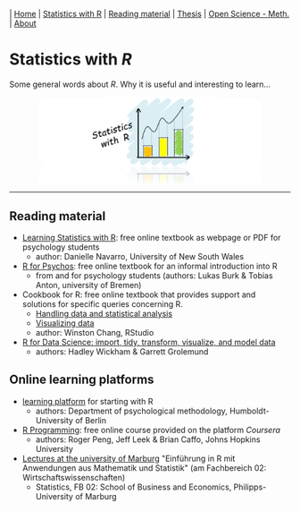 | [Home](https://psych-methods.github.io/index) | [Statistics with R](https://psych-methods.github.io/R_reading_material) | [Reading material](https://psych-methods.github.io/reading_material) | [Thesis](https://psych-methods.github.io/thesis) | [Open Science - Meth.](https://psych-methods.github.io/OS_prereg_repl) | [About](https://psych-methods.github.io/about)

# Statistics with *R*

Some general words about *R*. Why it is useful and interesting to learn...

<p align = "center">
<img align="center" src="https://raw.githubusercontent.com/psych-methods/psych-methods.github.io/master/graphics/graphic_statistics_R.png" width="400" />
</p>

---

## Reading material

  + [Learning Statistics with R](https://learningstatisticswithr.com/): free online textbook as webpage or PDF for psychology students
      + author: Danielle Navarro, University of New South Wales
  + [R for Psychos](https://r-intro.tadaa-data.de/book/): free online textbook for an informal introduction into R 
    + from and for psychology students (authors: Lukas Burk & Tobias Anton, university of Bremen)
  + Cookbook for R: free online textbook that provides support and solutions for specific queries concerning R.  
    + [Handling data and statistical analysis](http://www.cookbook-r.com/)
    + [Visualizing data](https://r-graphics.org/)
    + author: Winston Chang, RStudio
  + [R for Data Science: import, tidy, transform, visualize, and model data](https://r4ds.had.co.nz/)
    + authors: Hadley Wickham & Garrett Grolemund

## Online learning platforms

  + [learning platform](http://methods-berlin.com/de/r-lernplattform/) for starting with R 
      + authors: Department of psychological methodology, Humboldt-University of Berlin
  + [R Programming](https://www.coursera.org/learn/r-programming): free online course provided on the platform *Coursera*
      + authors: Roger Peng, Jeff Leek & Brian Caffo, Johns Hopkins University
  + [Lectures at the university of Marburg](https://www.uni-marburg.de/de/fb02/professuren/qm/statistik/lehre/bachelor/einfuehrung-in-r-mit-anwendungen-aus-der-statistik-und-mathematik) "Einführung in R mit Anwendungen aus Mathematik und Statistik" (am Fachbereich 02: Wirtschaftswissenschaften)
      + Statistics, FB 02: School of Business and Economics, Philipps-University of Marburg
